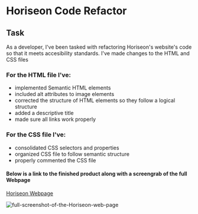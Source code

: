 # Horiseon Code Refactor

## Task
As a developer, I've been tasked with refactoring Horiseon's website's code 
so that it meets accesibility standards. I've made changes to the HTML and CSS files

### For the HTML file I've:
* implemented Semantic HTML elements
* included alt attributes to image elements
* corrected the structure of HTML elements so they follow a logical structure
* added a descriptive title
* made sure all links work properly

### For the CSS file I've:
* consolidated CSS selectors and properties
* organized CSS file to follow semantic structure
* properly commented the CSS file


#### Below is a link to the finished product along with a screengrab of the full Webpage
<a href="https://israel-molestina.github.io/Horiseon-code-refactor/" target="_blank">Horiseon Webpage</a>
<br>

![full-screenshot-of-the-Horiseon-web-page](./assets/images/horiseon-full-web-page.png)
